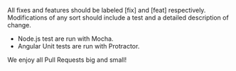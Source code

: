 All fixes and features should be labeled [fix] and [feat] respectively. 
Modifications of any sort should include a test and a detailed description of change.
 - Node.js test are run with Mocha.
 - Angular Unit tests are run with Protractor.
 
 We enjoy all Pull Requests big and small!
